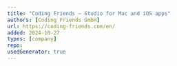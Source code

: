```yaml
---
title: "Coding Friends — Studio for Mac and iOS apps"
authors: [Coding Friends GmbH]
url: https://coding-friends.com/en/
added: 2024-10-27
types: [company]
repo: 
usedGenerator: true
---
```


